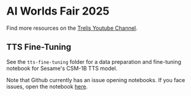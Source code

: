 # AI Worlds Fair 2025

Find more resources on the [Trelis Youtube Channel](https://www.youtube.com/@TrelisResearch).

## TTS Fine-Tuning

See the `tts-fine-tuning` folder for a data preparation and fine-tuning notebook for Sesame's CSM-1B TTS model.

Note that Github currently has an issue opening notebooks. If you face issues, open the notebook [here](https://colab.research.google.com/drive/1Z0MPmxSWl12qRTgXmniUGGrTn7wtvGs9?usp=sharing).